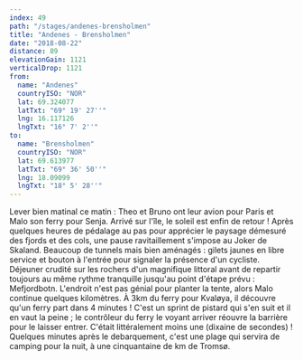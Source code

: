 ```yaml
---
index: 49
path: "/stages/andenes-brensholmen"
title: "Andenes - Brensholmen"
date: "2018-08-22"
distance: 89
elevationGain: 1121
verticalDrop: 1121
from:
  name: "Andenes"
  countryISO: "NOR"
  lat: 69.324077
  latTxt: "69° 19' 27''"
  lng: 16.117126
  lngTxt: "16° 7' 2''"
to:
  name: "Brensholmen"
  countryISO: "NOR"
  lat: 69.613977
  latTxt: "69° 36' 50''"
  lng: 18.09099
  lngTxt: "18° 5' 28''"
---
```


Lever bien matinal ce matin : Theo et Bruno ont leur avion pour Paris et Malo son ferry pour Senja. Arrivé sur l'île, le soleil est enfin de retour ! Après quelques heures de pédalage au pas pour apprécier le paysage démesuré des fjords et des cols, une pause ravitaillement s'impose au Joker de Skaland. Beaucoup de tunnels mais bien aménagés : gilets jaunes en libre service et bouton à l'entrée pour signaler la présence d'un cycliste. Déjeuner crudité sur les rochers d'un magnifique littoral avant de repartir toujours au même rythme tranquille jusqu'au point d'étape prévu : Mefjordbotn. L'endroit n'est pas génial pour planter la tente, alors Malo continue quelques kilomètres. À 3km du ferry pour Kvaløya, il découvre qu'un ferry part dans 4 minutes ! C'est un sprint de pistard qui s'en suit et il en vaut la peine ; le contrôleur du ferry le voyant arriver réouvre la barrière pour le laisser entrer. C'était littéralement moins une (dixaine de secondes) ! Quelques minutes après le debarquement, c'est une plage qui servira de camping pour la nuit, à une cinquantaine de km de Tromsø.
